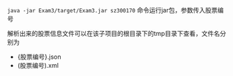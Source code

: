 `java -jar Exam3/target/Exam3.jar sz300170` 命令运行jar包，参数传入股票编号

解析出来的股票信息文件可以在该子项目的根目录下的tmp目录下查看，文件名分别为

* {股票编号}.json
* (股票编号).xml
